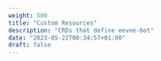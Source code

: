 ```yaml
---
weight: 500
title: "Custom Resources"
description: "CRDs that define eevee-bot"
date: "2023-05-22T00:34:57+01:00"
draft: false
---
```

